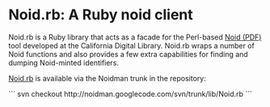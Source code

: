 # Noid.rb: A Ruby noid client #

<p>
Noid.rb is a Ruby library that acts as a facade for the Perl-based <a href='http://www.cdlib.org/inside/diglib/ark/noid.pdf'>Noid (PDF)</a> tool developed at the California Digital Library.  Noid.rb wraps a number of Noid functions and also provides a few extra capabilities for finding and dumping Noid-minted identifiers.<br>
</p>
<p>
<a href='http://code.google.com/p/noidman/source/browse/trunk/lib/Noid.rb'>Noid.rb</a> is available via the Noidman trunk in the repository:<br>
</p>
```
svn checkout http://noidman.googlecode.com/svn/trunk/lib/Noid.rb 
```